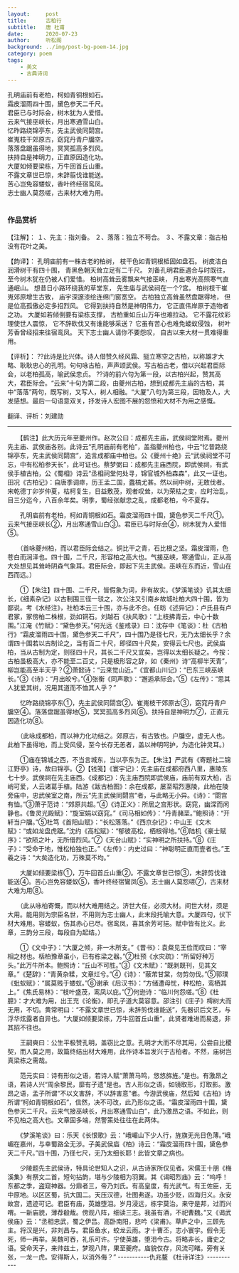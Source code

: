```yaml
---
layout:     post
title:      古柏行
subtitle:   唐 杜甫
date:       2020-07-23
author:     听松阁
background: ../img/post-bg-poem-14.jpg
category: poem
tags:
    - 美文
    - 古典诗词
---
```


孔明庙前有老柏，柯如青铜根如石。<br>
霜皮溜雨四十围，黛色参天二千尺。<br>
君臣已与时际会，树木犹为人爱惜。<br>
云来气接巫峡长，月出寒通雪山白。<br>
忆昨路绕锦亭东，先主武侯同閟宫。<br>
崔嵬枝干郊原古，窈窕丹青户牖空。<br>
落落盘踞虽得地，冥冥孤高多烈风。<br>
扶持自是神明力，正直原因造化功。<br>
大厦如倾要梁栋，万牛回首丘山重。<br>
不露文章世已惊，未辞翦伐谁能送。<br>
苦心岂免容蝼蚁，香叶终经宿鸾凤。<br>
志士幽人莫怨嗟，古来材大难为用。<br>
<br>

### 作品赏析
【注解】：
１、先主：指刘备。
２、落落：独立不苟合。
３、不露文章：指古柏没有花叶之美。

【韵译】：
孔明庙前有一株古老的柏树，
枝干色如青铜根柢固如盘石。
树皮洁白润滑树干有四十围，
青黑色朝天耸立足有二千尺。
刘备孔明君臣遇合与时既往，
至今树木犹在仍被人们爱惜。
柏树高耸云雾飘来气接巫峡，
月出寒光高照寒气直通岷山。
想昔日小路环绕我的草堂东，
先生庙与武侯祠在一个?宫。
柏树枝干崔嵬郊原增生古致，
庙宇深邃漆绘连绵门窗宽空。
古柏独立高耸虽然盘踞得地，
但是位高孤傲必定多招烈风。
它得到扶持自然是神明伟力，
它正直伟岸原于造物者之功。
大厦如若倾倒要有梁栋支撑，
古柏重如丘山万年也难拉动。
它不露花纹彩理使世人震惊，
它不辞砍伐又有谁能够采送？
它虽有苦心也难免蝼蚁侵蚀，
树叶芳香曾经招来往宿鸾凤。
天下志士幽人请你不要怨叹，
自古以来大材一贯难得重用。

【评析】：
??此诗是比兴体。诗人借赞久经风霜、挺立寒空之古柏，以称雄才大略、耿耿忠心的孔明。句句咏古柏，声声颂武侯。写古柏古老，借以兴起君臣际会，以老柏孤高，喻武侯忠贞。
??诗的前六句为第一段，以古柏兴起，赞其高大，君臣际会。“云来”十句为第二段，由夔州古柏，想到成都先主庙的古柏，其中“落落”两句，既写树，又写人，树人相融。“大厦”八句为第三段，因物及人，大发感想。最后一句语意双关，抒发诗人宏图不展的怨愤和大材不为用之感慨。

 翻译、评析：刘建勋
 
--------------------------------------------------
　　【鹤注】此大历元年至夔州作。赵次公曰：成都先主庙，武侯祠堂附焉。夔州先主庙、武侯庙各别。此诗云“孔明庙前有老柏”，盖指夔州柏也，中云“忆昔路绕锦亭东，先主武侯同閟宫”，追言成都庙中柏也。公《夔州十绝》云“武侯祠堂不可忘，中有松柏参天长”，此可证也。蔡梦弼曰：成都先主庙西院，即武侯祠，有武侯手植古柏，公《蜀相》诗云“丞相祠堂何处寻，锦官城外柏森森”，此又一证也。田况《古柏记》：自唐季调瘁，历王孟二国，蠹槁尤甚。然以祠中树，无敢伐者。宋乾德丁卯岁仲夏，枯柯复生，日益敷茂，观者叹耸，以为荣枯之变，应时治乱，目三分迄今，八百余年矣。明季，蜀经张献忠之乱，成都老柏，今不夏存。

　　孔明庙前有老柏，柯如青铜根如石。霜皮溜雨四十围，黛色参天二千尺①。云来气接巫峡长②，月出寒通雪山白③。君臣已与时际会④，树木犹为人爱惜⑤。

　　（首咏夔州柏，而以君臣际会结之。铜比干之青，石比根之坚。霜皮溜雨，色苍白而润泽也。四十围，二千尺，形容柏之高大也。气接巫峡，寒通雪山，正从高大处想见其耸峙阴森气象耳。君臣际会，即起下先主武侯。巫峡在东而近，雪山在西而远。）

　　①【朱注】四十围、二千尺，皆假象为词，非有故实。《梦溪笔谈》讥其太细长，《细素杂记》以古制围三径一驳之，次公注又引南乡故城社柏大四十围，皆为鄙说。考《水经注》，社柏本云三十围，亦与此不合。任昉《述异记》：卢氏县有卢君冢，冢傍柏二株根，劲如铜石。刘越石《扶风歌》：“上枝拂青云，中心十数围。”江淹《竹赋》：“黛色参天。”何光远《鉴戒录》曰：沈存中《笔谈》：杜《古柏行》“霜皮溜雨四十围，黛色参天二千尺”，四十围乃是径七尺，无乃太细长乎？余谓四十围若以古制论之，当有百二十尺，即径四十尺矣，安得云七尺也。武侯庙柏，当从古制为定，则径四十尺，其长二千尺又宜矣，岂得以太细长疑之。今按：古柏虽极高大，亦不能至二百丈，只是极形容之辞，如《秦州》诗“高柳半天青”，柳岂能高至半天乎？②萧懿诗：“云来觉山近。”《宜都山川记》：“巴东三峡巫峡长。”③《诗》：“月出皎兮。”④张衡《同声歌》：“邂逅承际会。”⑤《左传》：“思其人犹爱其树，况用其道而不恤其人乎？”

　　忆昨路绕锦亭东①，先主武侯同閟宫②。崔嵬枝干郊原古③，窈窕丹青户牖空④。落落盘踞虽得地⑤，冥冥孤高多烈风⑥。扶持自是神明力⑦，正直元因造化功⑧。

　　（此咏成都柏，而以神力化功结之。郊原古，有古致也。户牖空，虚无人也。此柏下虽得地，而上受风侵，至今长存无恙者，盖以神明呵护，为造化钟灵耳。）

　　①庙在锦城之西，不当言城东，当以亭东为正。【朱注】严武有《寄题社二锦江野亭》诗，故曰锦亭。②【钱笺】《寰宇记》：先主庙在成都府西八里，惠陵东七十步。武侯祠在先主庙西。《成都记》：先主庙西院即武侯庙，庙前有双大柏，古峭可爱，人云诸葛手植。陆游《跋古柏图》：余在成都，屡至昭烈惠陵，此柏在陵旁庙中，忠武侯室之南，所云“先主武侯同閟宫”者，与此略无小异。《诗》：“閟宫有恤。”③萧子范诗：“郊原共超。”④《诗正义》：所居之宫形状。窈窕，幽深而闲静也。《鲁灵光殿赋》：“旋室娟以窈窕。”《司马相如传》：“丹青赭垩。”鲍照诗：“开轩当户牖。”⑤杜笃《首阳山赋》：“长松落落。”《西京杂记》：中山王《文木赋》：“或如龙盘虎踞。”沈约《高松赋》：“郁彼高松，栖根得地。”⑥陆机《豪士赋序》：“欲陨之叶，无所借烈风。”⑦《天台山赋》：“实神明之所扶持。”⑧《庄子》：“受命于地，惟松柏独也正。”《左传》：内史过曰：“神聪明正直而壹者也。”王羲之诗：“大矣造化功，万殊莫不均。”

　　大厦如倾要梁栋①，万牛回首丘山重②。不露文章世已惊③，未辞剪伐谁能送④。苦心岂免容蝼蚁⑤，香叶终经宿鸞凤⑥。志士幽人莫怨嗟⑦，古来材大难为用⑧。

　　（此从咏柏寄慨，而以材大难用结之。济世大任，必须大材。间世大材，须是大用。能用则为宗臣名世，不用则为志士幽人，此末段托喻大意。大厦四句，伏下材大难用。容蝼蚁，伤其赤心已尽。宿鸾凤，喜其余芳可挹。赋中皆有比义。此章，三韵分三段，每段自为起结。）

　　①《文中子》：“大厦之倾，非一木所支。”《晋书》：袁粲见王俭而叹曰：“宰相之材也。栝柏豫章虽小，已有栋梁之器。”②杜预《水灾疏》：“所留好种万头。”此万牛所本。鲍照诗：“丘山不可胜。”③《文木赋》：“既剥既刊，见其文章。”《楚辞》：“青黄杂糅，文章烂兮。”④《诗》：“蔽芾甘棠，勿剪勿伐。”⑤郭璞《蚍蚁赋》：“属莫贱于蝼蚁。”⑥谢承《后汉书》：“方储遭母忧，种松柏，鸾栖其上。”《焦氏易林》：“枝叶盛茂，鸾凤以庇。”⑦何逊诗：“临川何怨嗟。”⑧《杜臆》：才大难为用，出王充《论衡》，即孔子道大莫容意。邵注引《庄子》樗树大而无用，不切。黄常明曰：“不露文章世已惊，未辞剪伐谁能送”，先器识后文艺，与浮华炫露者自异也。“大厦如倾要梁栋，万牛回首丘山重”，此贤者难进而易退，非其招不往也。

　　王嗣奭曰：公生平极赞孔明，盖窃比之意。孔明才大而不尽其用，公尝自比稷契，而人莫之用，故篇终结出材大难用，此作诗本旨发兴于古柏者。不然，庙树岂真梁栋之需哉。

　　范元实曰：诗有形似之语，若诗人赋“萧萧马鸣，悠悠旆旌。”是也。有激昂之语，若诗人兴“周余黎民，靡有孑遗”是也。古人形似之语，如镜取形，灯取影。激昂之语，孟子所谓“不以文害辞，不以辞害意”者。今游武侯庙，然后知《古柏》诗所谓“柯如青铜根如石”，信然，决不可改，此乃形似之语。“霜皮溜雨四十围，黛色参天二千尺。云来气接巫峡长，月出寒通雪山白”，此乃激昂之语。不如此，则不见柏之高大也。文章固多端，然警策处往往在此两体。

　　《梦溪笔谈》曰：乐天《长恨歌》云：“峨嵋山下少人行，旌旗无光日色薄。”峨嵋在嘉州，与幸蜀路全无涉。子美武侯庙《柏》诗云：“霜皮溜雨四十围，黛色参天二千尺。”四十围，乃径七尺，无乃太细长耶！此皆文章之病也。

　　少陵题先主武侯诗，特具论世知人之识，从古诗家所仅见者。宋儒王十朋《梅溪集》有祭文二首，短句拈韵，堪与少陵相为羽翼。其《谒昭烈庙》云：“呜呼！东都之季，盗窥神器。分鼎者三，帝乃刘氏。有高皇度，有光武气。有王佐臣，无中原地。以区区蜀，抗大国二。天压汉德，壮图弗遂。功虽少贬，四海归义。永安故宫，遗迹可记。君臣有庙，英雄堕泪。岁月浸远，栋宇莫治。来守是邦，过而兴喟。一新庙貌，薄荐殽胾。傍观八阵，细读三志。我虽有酒，不祀曹魏。”又《谒武侯庙》云：“丞相忠武，蜀之伊吕。高卧南阳，悲吟《梁甫》。草庐之中，三顾先主。将汉是兴，非刘昌与。君臣鱼水，蛟龙云雨。才十曹丕，志小寰宇。假令无死，师一再举。吴魏可吞，礼乐可许。宁使英雄，堕泪今古。将略非长，庸史之语。受命天子，来帅兹土，梦观八阵，果至夔府。庙貌仅存，风流可睹。旁有关张，一龙一虎。安得斯人，以消外侮？”
-----------仇兆鳌 《杜诗详注》-----------
